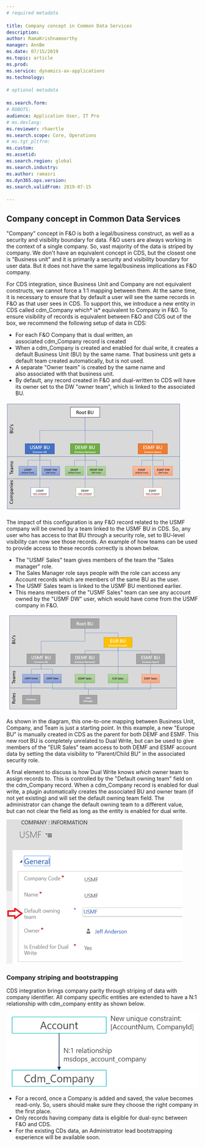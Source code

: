 ```yaml
---
# required metadata

title: Company concept in Common Data Services
description: 
author: RamaKrishnamoorthy 
manager: AnnBe
ms.date: 07/15/2019
ms.topic: article
ms.prod: 
ms.service: dynamics-ax-applications
ms.technology: 

# optional metadata

ms.search.form: 
# ROBOTS: 
audience: Application User, IT Pro
# ms.devlang: 
ms.reviewer: rhaertle
ms.search.scope: Core, Operations
# ms.tgt_pltfrm: 
ms.custom: 
ms.assetid: 
ms.search.region: global
ms.search.industry: 
ms.author: ramasri
ms.dyn365.ops.version: 
ms.search.validFrom: 2019-07-15

---
```



## Company concept in Common Data Services

"Company" concept in F&O is both a legal/business construct, as well as a security and visibility boundary for data. F&O users are always working in the context of a single company. So, vast majority of the data is striped by company. We don't have an equivalent concept in CDS, but the closest one is "Business unit" and it is primarily a security and visibility boundary for user data. But it does not have the same legal/business implications as F&O company. 

For CDS integration, since Business Unit and Company are not equivalent constructs, we cannot force a 1:1 mapping between them. At the same time, it is necessary to ensure that by default a user will see the same records in F&O as that user sees in CDS. To support this, we introduce a new entity in CDS called cdm\_Company which* is* equivalent to Company in F&O. To ensure visibility of records is equivalent between F&O and CDS out of the box, we recommend the following setup of data in CDS: 

-   For each F&O Company that is dual written, an associated cdm\_Company record is created 
-   When a cdm\_Company is created and enabled for dual write, it creates a default Business Unit (BU) by the same name. That business unit gets a default team created automatically, but is not used.
-   A separate "Owner team" is created by the same name and also associated with that business unit. 
-   By default, any record created in F&O and dual-written to CDS will have its owner set to the DW "owner team", which is linked to the associated BU. 

![company 1](media/dual-write-company-1.png)

The impact of this configuration is any F&O record related to the USMF company will be owned by a team linked to the USMF BU in CDS. So, any user who has access to that BU through a security role, set to BU-level visibility can now see those records. An example of how teams can be used to provide access to these records correctly is shown below. 

-   The "USMF Sales" team gives members of the team the "Sales manager" role. 
-   The Sales Manager role says people with the role can access any Account records which are members of the same BU as the user. 
-   The USMF Sales team is linked to the USMF BU mentioned earlier.  
-   This means members of the "USMF Sales" team can see any account owned by the "USMF DW" user, which would have come from the USMF company in F&O. 

![company 1](media/dual-write-company-2.png)

As shown in the diagram, this one-to-one mapping between Business Unit, Company, and Team is just a starting point. In this example, a new "Europe BU" is manually created in CDS as the parent for both DEMF and ESMF. This new root BU is completely unrelated to Dual Write, but can be used to give members of the "EUR Sales" team access to both DEMF and ESMF account data by setting the data visibility to "Parent/Child BU" in the associated security role. 

A final element to discuss is how Dual Write knows *which* owner team to assign records to. This is controlled by the "Default owning team" field on the cdm\_Company record. When a cdm\_Company record is enabled for dual write, a plugin automatically creates the associated BU and owner team (if not yet existing) and will set the default owning team field. The administrator can change the default owning team to a different value, but can not clear the field as long as the entity is enabled for dual write. 

![default](media/dual-write-default-owning-team.png)

### Company striping and bootstrapping

CDS integration brings company parity through striping of data with company identifier. All company specific entities are extended to have a N:1 relationship with cdm\_company entity as shown below.

![default](media/dual-write-bootstrapping.png)

-   For a record, once a Company is added and saved, the value becomes read-only.​ So, users should make sure they choose the right company in the first place.
-   Only records having company data is eligible for dual-sync between F&O and CDS.
-   For the existing CDs data, an Administrator lead bootstrapping experience will be available soon.

